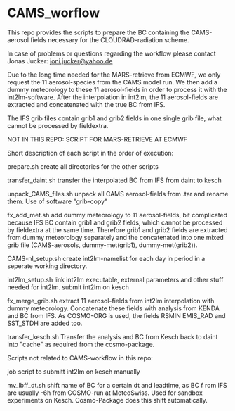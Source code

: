 # CAMS_worflow

This repo provides the scripts to prepare the BC containing the CAMS-aerosol fields
necessary for the CLOUDRAD-radiation scheme.

In case of problems or questions regarding the workflow please contact
Jonas Jucker: joni.jucker@yahoo.de


Due to the long time needed for the MARS-retrieve from ECMWF, we only request the 11 aerosol-species
from the CAMS model run.
We then add a dummy meteorology to these 11 aerosol-fields in order to process it with the int2lm-software.
After the interpolation in int2lm, the 11 aerosol-fields are extracted and concatenated with
the true BC from IFS.

The IFS grib files contain grib1 and grib2 fields in one single grib file, what cannot be processed by fieldextra.

NOT IN THIS REPO:   SCRIPT FOR MARS-RETRIEVE AT ECMWF



Short description of each script in the order of execution:

prepare.sh
create all directories for the other scripts

transfer_daint.sh
transfer the interpolated BC from IFS from daint to kesch

unpack_CAMS_files.sh
unpack all CAMS aerosol-fields from .tar and rename them.
Use of software "grib-copy"

fx_add_met.sh
add dummy meteorology to 11 aerosol-fields, bit complicated because
IFS BC contain grib1 and grib2 fields, which cannot be processed by fieldextra at the same time.
Therefore grib1 and grib2 fields are extracted from dummy meteorology separately and the concatenated
into one mixed grib file (CAMS-aerosols, dummy-met(grib1), dummy-met(grib2)).

CAMS-nl_setup.sh
create int2lm-namelist for each day in period in a seperate working directory.

int2lm_setup.sh
link int2lm executable, external parameters and other stuff needed for int2lm.
submit int2lm on kesch

fx_merge_grib.sh
extract 11 aerosol-fields from int2lm interpolation with dummy meteorology.
Concatenate these fields with analysis from KENDA and BC from IFS.
As COSMO-ORG is used, the fields RSMIN EMIS_RAD and SST_STDH are added too.

transfer_kesch.sh
Transfer the analysis and BC from Kesch back to daint into "cache"
as required from the cosmo-package.

Scripts not related to CAMS-workflow in this repo:

job
script to submitt int2lm on kesch manually

mv_lbff_dt.sh
shift name of BC for a certain dt and leadtime, as BC f rom IFS 
are usually -6h from COSMO-run at MeteoSwiss. Used for sandbox experiments
on Kesch. Cosmo-Package does this shift automatically.

